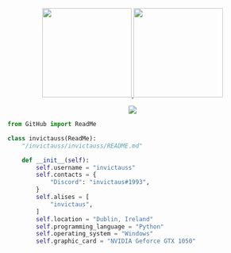 <div align="center">
  <a href="https://github.com/invictauss">
  <img height="180em" src="https://github-readme-stats.vercel.app/api?username=invictauss&show_icons=true&theme=dark&include_all_commits=true&count_private=true"/>
  <img height="180em" src="https://github-readme-stats.vercel.app/api/top-langs/?username=invictauss&layout=compact&langs_count=7&theme=dark"/>
</div>
  
  <p align="center">
<img align="center" src="https://github-readme-streak-stats.herokuapp.com/?user=invictauss&theme=dark" />
</p>

```py
from GitHub import ReadMe

class invictauss(ReadMe):
    "/invictauss/invictauss/README.md"

    def __init__(self):
        self.username = "invictauss"
        self.contacts = {
            "Discord": "invictaus#1993",
        }
        self.alises = [
            "invictaus",
        ]
        self.location = "Dublin, Ireland"
        self.programming_language = "Python"
        self.operating_system = "Windows"
        self.graphic_card = "NVIDIA Geforce GTX 1050"
 
